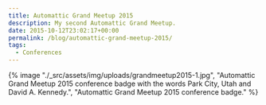 ```yaml
---
title: Automattic Grand Meetup 2015
description: My second Automattic Grand Meetup.
date: 2015-10-12T23:02:17+00:00
permalink: /blog/automattic-grand-meetup-2015/
tags:
  - Conferences
---
```


{% image "./_src/assets/img/uploads/grandmeetup2015-1.jpg", "Automattic Grand Meetup 2015 conference badge with the words Park City, Utah and David A. Kennedy.", "Automattic Grand Meetup 2015 conference badge." %}
